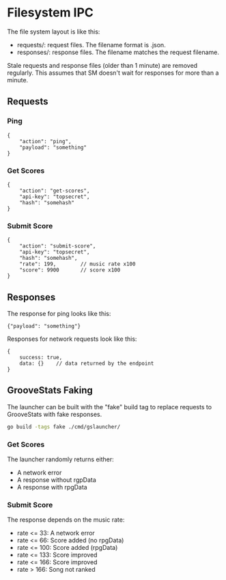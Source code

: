 # Filesystem IPC

The file system layout is like this:

- requests/: request files. The filename format is <id>.json.
- responses/: response files. The filename matches the request filename.

Stale requests and response files (older than 1 minute) are removed regularly.
This assumes that SM doesn't wait for responses for more than a minute.


## Requests

### Ping

```jsonc
{
    "action": "ping",
    "payload": "something"
}
```


### Get Scores

```jsonc
{
    "action": "get-scores",
    "api-key": "topsecret",
    "hash": "somehash"
}
```


### Submit Score

```jsonc
{
    "action": "submit-score",
    "api-key": "topsecret",
    "hash": "somehash",
    "rate": 199,        // music rate x100
    "score": 9900       // score x100
}
```


## Responses

The response for ping looks like this:

```jsonc
{"payload": "something"}
```

Responses for network requests look like this:

```jsonc
{
    success: true,
    data: {}    // data returned by the endpoint
}
```


## GrooveStats Faking

The launcher can be built with the "fake" build tag to replace requests to
GrooveStats with fake responses.

```sh
go build -tags fake ./cmd/gslauncher/
```

### Get Scores

The launcher randomly returns either:
- A network error
- A response without rgpData
- A response with rpgData


### Submit Score

The response depends on the music rate:
- rate <= 33: A network error
- rate <= 66: Score added (no rpgData)
- rate <= 100: Score added (rpgData)
- rate <= 133: Score improved
- rate <= 166: Score improved
- rate > 166: Song not ranked
